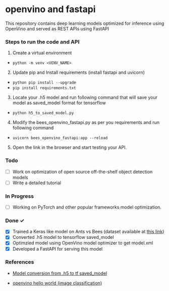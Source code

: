 # openvino and fastapi

This repository contains deep learning models optimized for inference using OpenVino and served as REST APIs using FastAPI

### Steps to run the code and API

1. Create a virtual environment 
 * ``` python -m venv <VENV_NAME> ```
2. Update pip and Install requirements (install fastapi and uvicorn)
  * ``` python pip install --upgrade ```
  * ``` pip install requirements.txt ```
3. Locate your .h5 model and run following command that will save your model as saved_model format for tensorflow
  * ``` python h5_to_saved_model.py ```
4. Modify the bees_openvino_fastapi.py as per you requirements and run following command
  * ``` uvicorn bees_openvino_fastapi:app --reload ```
5. Open the link in the browser and start testing your API.

### Todo

- [ ] Work on optimization of open source off-the-shelf object detection models 
- [ ] Write a detailed tutorial 

### In Progress

- [ ] Working on PyTorch and other popular frameworks model optimization. 

### Done ✓

- [x] Trained a Keras like model on Ants vs Bees (dataset available at [this link](https://pytorch.org/tutorials/beginner/transfer_learning_tutorial.html))
- [x] Converted .h5 model to tensorflow saved_model
- [x] Optimzied model using OpenVino model optimizer to get model.xml
- [x] Developed a FastAPI for serving this model

### References
* [Model conversion from .h5 to tf saved_model](https://docs.openvino.ai/latest/openvino_docs_MO_DG_prepare_model_convert_model_Convert_Model_From_TensorFlow.html)


* [openvino hello world (image classification)](https://github.com/openvinotoolkit/openvino_notebooks/tree/main/notebooks/001-hello-world)

